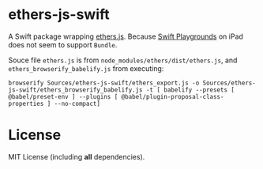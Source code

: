 # ethers-js-swift

A Swift package wrapping [ethers.js](https://github.com/ethers-io/ethers.js). Because [Swift Playgrounds](https://apps.apple.com/app/id908519492) on iPad does not seem to support `Bundle`.

Souce file `ethers.js` is from `node_modules/ethers/dist/ethers.js`, and `ethers_browserify_babelify.js` from executing:

```
browserify Sources/ethers-js-swift/ethers_export.js -o Sources/ethers-js-swift/ethers_browserify_babelify.js -t [ babelify --presets [ @babel/preset-env ] --plugins [ @babel/plugin-proposal-class-properties ] --no-compact]
```

# License

MIT License (including **all** dependencies).
